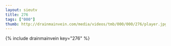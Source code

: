 ```yaml
--- 
layout: sieutv
title: 276
tags: ["000"]
thumb: http://drainmainvein.com/media/videos/tmb/000/000/276/player.jpg
---
```

{% include drainmainvein key="276" %} 
